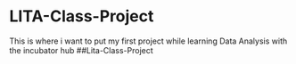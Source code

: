 # LITA-Class-Project
This is where i want to put my first project while learning Data Analysis with the incubator hub
##Lita-Class-Project

